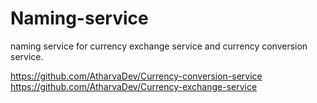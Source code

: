 # Naming-service
naming service for currency exchange service and currency conversion service.

https://github.com/AtharvaDev/Currency-conversion-service
https://github.com/AtharvaDev/Currency-exchange-service
